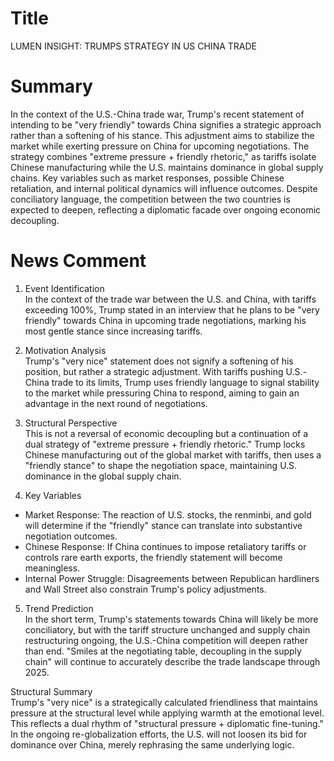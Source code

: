 # Title
LUMEN INSIGHT: TRUMPS STRATEGY IN US CHINA TRADE

# Summary
In the context of the U.S.-China trade war, Trump's recent statement of intending to be "very friendly" towards China signifies a strategic approach rather than a softening of his stance. This adjustment aims to stabilize the market while exerting pressure on China for upcoming negotiations. The strategy combines "extreme pressure + friendly rhetoric," as tariffs isolate Chinese manufacturing while the U.S. maintains dominance in global supply chains. Key variables such as market responses, possible Chinese retaliation, and internal political dynamics will influence outcomes. Despite conciliatory language, the competition between the two countries is expected to deepen, reflecting a diplomatic facade over ongoing economic decoupling.

# News Comment
1. Event Identification  
In the context of the trade war between the U.S. and China, with tariffs exceeding 100%, Trump stated in an interview that he plans to be "very friendly" towards China in upcoming trade negotiations, marking his most gentle stance since increasing tariffs.

2. Motivation Analysis  
Trump's "very nice" statement does not signify a softening of his position, but rather a strategic adjustment. With tariffs pushing U.S.-China trade to its limits, Trump uses friendly language to signal stability to the market while pressuring China to respond, aiming to gain an advantage in the next round of negotiations.

3. Structural Perspective  
This is not a reversal of economic decoupling but a continuation of a dual strategy of "extreme pressure + friendly rhetoric." Trump locks Chinese manufacturing out of the global market with tariffs, then uses a "friendly stance" to shape the negotiation space, maintaining U.S. dominance in the global supply chain.

4. Key Variables  
- Market Response: The reaction of U.S. stocks, the renminbi, and gold will determine if the "friendly" stance can translate into substantive negotiation outcomes.  
- Chinese Response: If China continues to impose retaliatory tariffs or controls rare earth exports, the friendly statement will become meaningless.  
- Internal Power Struggle: Disagreements between Republican hardliners and Wall Street also constrain Trump's policy adjustments.

5. Trend Prediction  
In the short term, Trump's statements towards China will likely be more conciliatory, but with the tariff structure unchanged and supply chain restructuring ongoing, the U.S.-China competition will deepen rather than end. "Smiles at the negotiating table, decoupling in the supply chain" will continue to accurately describe the trade landscape through 2025.

Structural Summary  
Trump's "very nice" is a strategically calculated friendliness that maintains pressure at the structural level while applying warmth at the emotional level. This reflects a dual rhythm of "structural pressure + diplomatic fine-tuning." In the ongoing re-globalization efforts, the U.S. will not loosen its bid for dominance over China, merely rephrasing the same underlying logic.
